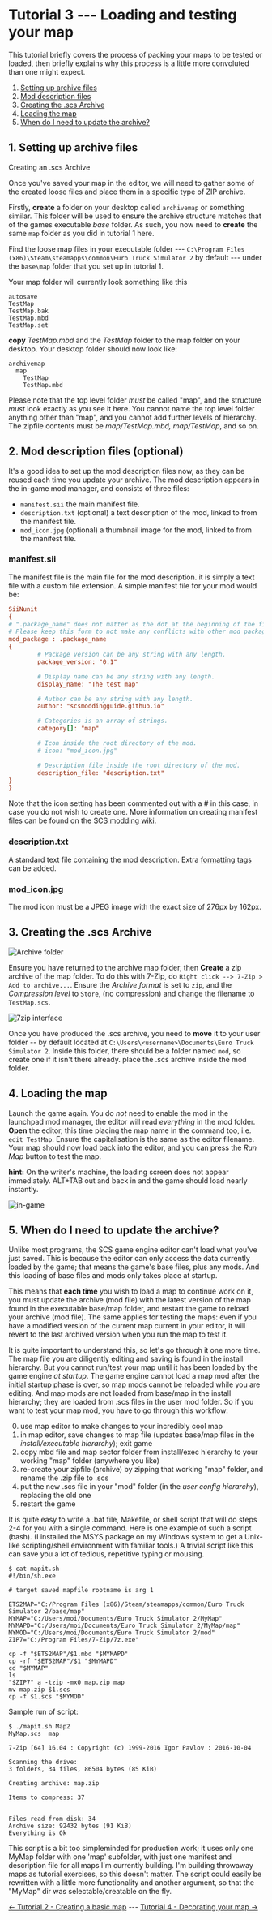# Tutorial 3 --- Loading and testing your map

This tutorial briefly covers the process of packing your maps to be tested or loaded, then briefly explains why this process is a little more convoluted than one might expect.

1. [Setting up archive files](#section1)
2. [Mod description files](#section2)
3. [Creating the .scs Archive](#section3)
4. [Loading the map](#section4)
5. [When do I need to update the archive?](#section5)

<a name="section1"></a>
## 1. Setting up archive files

Creating an .scs Archive

Once you've saved your map in the editor, we will need to gather some of the created loose files and place them in a specific type of ZIP archive.

Firstly, **create** a folder on your desktop called ```archivemap``` or something similar. This folder will be used to ensure the archive structure matches that of the games executable _base_ folder. As such, you now need to **create** the same ```map``` folder as you did in tutorial 1 here.

Find the loose map files in your executable folder --- ```C:\Program Files (x86)\Steam\steamapps\common\Euro Truck Simulator 2``` by default --- under the ```base\map``` folder that you set up in tutorial 1.

Your map folder will currently look something like this

```
autosave
TestMap
TestMap.bak
TestMap.mbd
TestMap.set
```
**copy** _TestMap.mbd_ and the _TestMap_ folder to the map folder on your desktop. Your desktop folder should now look like:

```
archivemap
  map
    TestMap
    TestMap.mbd
```

Please note that the top level folder *must* be called "map", and the structure *must* look exactly as you see it here.  You cannot name the top level folder anything other than "map", and you cannot add further levels of hierarchy.  The zipfile contents must be *map/TestMap.mbd, map/TestMap*, and so on.

<a name="section2"></a>
## 2. Mod description files (optional)

It's a good idea to set up the mod description files now, as they can be reused each time you update your archive. The mod description appears in the in-game mod manager, and consists of three files:

- ```manifest.sii``` the main manifest file.
- ```description.txt``` (optional) a text description of the mod, linked to from the manifest file.
- ```mod_icon.jpg``` (optional) a thumbnail image for the mod, linked to from the manifest file.

### manifest.sii

The manifest file is the main file for the mod description. it is simply a text file with a custom file extension. A simple manifest file for your mod would be:

```INI
SiiNunit
{
# ".package_name" does not matter as the dot at the beginning of the file means that this unit is anonymous.
# Please keep this form to not make any conflicts with other mod packages (name collisions).
mod_package : .package_name
{
        # Package version can be any string with any length.
        package_version: "0.1"

        # Display name can be any string with any length.
        display_name: "The test map"

        # Author can be any string with any length.
        author: "scsmoddingguide.github.io"

        # Categories is an array of strings.
        category[]: "map"

        # Icon inside the root directory of the mod.
        # icon: "mod_icon.jpg"

        # Description file inside the root directory of the mod.
        description_file: "description.txt"
}
}
```

Note that the icon setting has been commented out with a # in this case, in case you do not wish to create one. More information on creating manifest files can be found on the [SCS modding wiki](http://modding.scssoft.com/wiki/Documentation/Engine/Mod_manager#Using_the_manifest).

### description.txt
A standard text file containing the mod description. Extra [formatting tags](http://modding.scssoft.com/wiki/Documentation/Engine/Mod_manager#Description_of_your_mod) can be added.

### mod_icon.jpg
The mod icon must be a JPEG image with the exact size of 276px by 162px.

<a name="section3"></a>
## 3. Creating the .scs Archive

![Archive folder](img/3_folder.png)

Ensure you have returned to the archive map folder, then **Create** a zip archive of the map folder. To do this with 7-Zip, do ```Right click --> 7-Zip > Add to archive...```. Ensure the _Archive format_ is set to ```zip```, and the _Compression level_ to ```Store```, (no compression) and change the filename to ```TestMap.scs```.

![7zip interface](img/3_7zip.png)

Once you have produced the .scs archive, you need to **move** it to your user folder -- by default located at ```C:\Users\<username>\Documents\Euro Truck Simulator 2```. Inside this folder, there should be a folder named ```mod```, so create one if it isn't there already. place the .scs archive inside the mod folder.

<a name="section4"></a>
## 4. Loading the map

Launch the game again. You do _not_ need to enable the mod in the launchpad mod manager, the editor will read _everything_ in the mod folder. **Open** the editor, this time placing the map name in the command too, i.e. ```edit TestMap```. Ensure the capitalisation is the same as the editor filename. Your map should now load back into the editor, and you can press the _Run Map_ button to test the map.

**hint:** On the writer's machine, the loading screen does not appear immediately. ALT+TAB out and back in and the game should load nearly instantly.

![in-game](img/3_ingame.jpg)

<a name="section5"></a>
## 5. When do I need to update the archive?

Unlike most programs, the SCS game engine editor can't load what you've just saved. This is because the editor can only access the data currently loaded by the game; that means the game's base files, plus any mods.  And this loading of base files and mods only takes place at startup.

This means that **each time** you wish to load a map to continue work on it, you must update the archive (mod file) with the latest version of the map found in the executable base/map folder, and restart the game to reload your archive (mod file). The same applies for testing the maps: even if you have a modified version of the current map current in your editor, it will revert to the last archived version when you run the map to test it.

It is quite important to understand this, so let's go through it one more time.  The map file you are diligently editing and saving is found in the install hierarchy.  But you cannot run/test your map until it has been loaded by the game engine *at startup*.  The game engine cannot load a map mod after the initial startup phase is over, so map mods cannot be reloaded while you are editing.  And map mods are not loaded from base/map in the install hierarchy;  they are loaded from .scs files in the user mod folder.  So if you want to test your map mod, you have to go through this workflow:

0. use map editor to make changes to your incredibly cool map
1. in map editor, save changes to map file (updates base/map files in the *install/executable hierarchy*); exit game
2. copy mbd file and map sector folder from install/exec hierarchy to your working "map" folder (anywhere you like)
3. re-create your zipfile (archive) by zipping that working "map" folder, and rename the .zip file to .scs
4. put the new .scs file in your "mod" folder (in the *user config hierarchy*), replacing the old one
5. restart the game

It is quite easy to write a .bat file, Makefile, or shell script that will do steps 2-4 for you with a single command.  Here is one example of such a script (bash).  (I installed the MSYS package on my Windows system to get a Unix-like scripting/shell environment with familiar tools.)  A trivial script like this can save you a lot of tedious, repetitive typing or mousing.
```
$ cat mapit.sh
#!/bin/sh.exe

# target saved mapfile rootname is arg 1

ETS2MAP="C:/Program Files (x86)/Steam/steamapps/common/Euro Truck Simulator 2/base/map"
MYMAP="C:/Users/moi/Documents/Euro Truck Simulator 2/MyMap"
MYMAPD="C:/Users/moi/Documents/Euro Truck Simulator 2/MyMap/map"
MYMOD="C:/Users/moi/Documents/Euro Truck Simulator 2/mod"
ZIP7="C:/Program Files/7-Zip/7z.exe"

cp -f "$ETS2MAP"/$1.mbd "$MYMAPD"
cp -rf "$ETS2MAP"/$1 "$MYMAPD"
cd "$MYMAP"
ls
"$ZIP7" a -tzip -mx0 map.zip map
mv map.zip $1.scs
cp -f $1.scs "$MYMOD"
```
Sample run of script:

```
$ ./mapit.sh Map2
MyMap.scs  map

7-Zip [64] 16.04 : Copyright (c) 1999-2016 Igor Pavlov : 2016-10-04

Scanning the drive:
3 folders, 34 files, 86504 bytes (85 KiB)

Creating archive: map.zip

Items to compress: 37


Files read from disk: 34
Archive size: 92432 bytes (91 KiB)
Everything is Ok
```
This script is a bit too simpleminded for production work;  it uses only one MyMap folder with one 'map' subfolder, with just one manifest and description file for all maps I'm currently building.  I'm building throwaway maps as tutorial exercises, so this doesn't matter.  The script could easily be rewritten with a little more functionality and another argument, so that the "MyMap" dir was selectable/creatable on the fly.

[<- Tutorial 2 - Creating a basic map](2_firstmap.md) --- [Tutorial 4 - Decorating your map ->](4_decorating.md)
